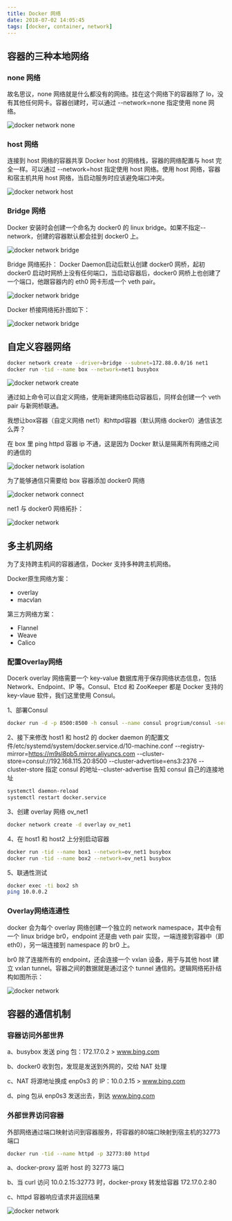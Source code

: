 ```yaml
---
title: Docker 网络
date: 2018-07-02 14:05:45
tags: [docker, container, network]
---
```

## 容器的三种本地网络

### none 网络
故名思议，none 网络就是什么都没有的网络。挂在这个网络下的容器除了 lo，没有其他任何网卡。容器创建时，可以通过 \-\-network=none 指定使用 none 网络。

![docker network none](/imgs/201807/docker_network_none.png)

### host 网络
连接到 host 网络的容器共享 Docker host 的网络栈，容器的网络配置与 host 完全一样。可以通过 \-\-network=host 指定使用 host 网络。使用 host 网络，容器和宿主机共用 host 网络，当启动服务时应该避免端口冲突。

![docker network host](/imgs/201807/docker_network_host.png)

### Bridge 网络
Docker 安装时会创建一个命名为 docker0 的 linux bridge。如果不指定\-\-network，创建的容器默认都会挂到 docker0 上。

![docker network bridge](/imgs/201807/docker_network_bridge.png)
<!-- more -->

Bridge 网络拓扑：
Docker Daemon启动后默认创建 docker0 网桥，起初 docker0 启动时网桥上没有任何端口，当启动容器后，docker0 网桥上也创建了一个端口，他跟容器内的 eth0 网卡形成一个 veth pair。

![docker network bridge](/imgs/201807/docker_network_bridge_veth.png)

Docker 桥接网络拓扑图如下：

![docker network bridge](/imgs/201807/docker_network_bridge_veth2.png)

## 自定义容器网络

```bash
docker network create --driver=bridge --subnet=172.88.0.0/16 net1
docker run -tid --name box --network=net1 busybox
```

![docker network create](/imgs/201807/docker_network_create.png)

通过如上命令可以自定义网络，使用新建网络启动容器后，同样会创建一个 veth pair 与新网桥联通。

我想让box容器（自定义网络 net1）和httpd容器（默认网络 docker0）通信该怎么弄？

在 box 里 ping httpd 容器 ip 不通，这是因为 Docker 默认是隔离所有网络之间的通信的

![docker network isolation](/imgs/201807/docker_network_isolation.png)

为了能够通信只需要给 box 容器添加 docker0 网络

![docker network connect](/imgs/201807/docker_network_connect.png)

net1 与 docker0 网络拓扑：

![docker network](/imgs/201807/docker_network_bridge_to_bridge.png)

## 多主机网络

为了支持跨主机间的容器通信，Docker 支持多种跨主机网络。

Docker原生网络方案：
- overlay
- macvlan

第三方网络方案：
- Flannel
- Weave
- Calico

### 配置Overlay网络

Docerk overlay 网络需要一个 key-value 数据库用于保存网络状态信息，包括 Network、Endpoint、IP 等。Consul、Etcd 和 ZooKeeper 都是 Docker 支持的 key-vlaue 软件，我们这里使用 Consul。

1、部署Consul

```bash
docker run -d -p 8500:8500 -h consul --name consul progrium/consul -server -bootstrap
```

2、接下来修改 host1 和 host2 的 docker daemon 的配置文件/etc/systemd/system/docker.service.d/10-machine.conf
--registry-mirror=https://m9sl8pb5.mirror.aliyuncs.com --cluster-store=consul://192.168.115.20:8500 --cluster-advertise=ens3:2376
--cluster-store 指定 consul 的地址--cluster-advertise 告知 consul 自己的连接地址

```bash
systemctl daemon-reload
systemctl restart docker.service
```

3、创建 overlay 网络 ov_net1

```bash
docker network create -d overlay ov_net1
```

4、在 host1 和 host2 上分别启动容器

```bash
docker run -tid --name box1 --network=ov_net1 busybox
docker run -tid --name box2 --network=ov_net1 busybox
```

5、联通性测试

```bash
docker exec -ti box2 sh
ping 10.0.0.2
```

### Overlay网络连通性

docker 会为每个 overlay 网络创建一个独立的 network namespace，其中会有一个 linux bridge br0，endpoint 还是由 veth pair 实现，一端连接到容器中（即 eth0），另一端连接到 namespace 的 br0 上。

br0 除了连接所有的 endpoint，还会连接一个 vxlan 设备，用于与其他 host 建立 vxlan tunnel。容器之间的数据就是通过这个 tunnel 通信的。逻辑网络拓扑结构如图所示：

![docker network](/imgs/201807/docker_network_overlay.png)

## 容器的通信机制

### 容器访问外部世界

a、busybox 发送 ping 包：172.17.0.2 > www.bing.com

b、docker0 收到包，发现是发送到外网的，交给 NAT 处理

c、NAT 将源地址换成 enp0s3 的 IP：10.0.2.15 > www.bing.com

d、ping 包从 enp0s3 发送出去，到达 www.bing.com

### 外部世界访问容器

外部网络通过端口映射访问到容器服务，将容器的80端口映射到宿主机的32773端口

```bash
docker run -tid --name httpd -p 32773:80 httpd
```

a、docker-proxy 监听 host 的 32773 端口

b、当 curl 访问 10.0.2.15:32773 时，docker-proxy 转发给容器 172.17.0.2:80

c、httpd 容器响应请求并返回结果

![docker network](/imgs/201807/docker_network_access.png)
